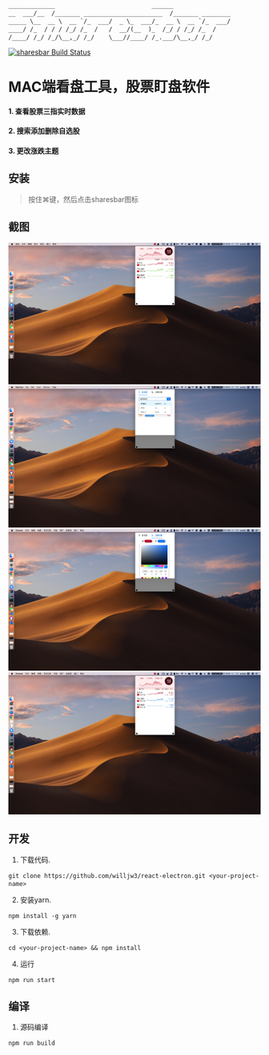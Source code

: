 ```text
_____________                           ______
__  ___/__  /_______ ______________________  /_______ ________
_____ \__  __ \  __ `/_  ___/  _ \_  ___/_  __ \  __ `/_  ___/
____/ /_  / / / /_/ /_  /   /  __/(__  )_  /_/ / /_/ /_  /
/____/ /_/ /_/\__,_/ /_/    \___//____/ /_.___/\__,_/ /_/
```

[![sharesbar Build Status](https://ci.appveyor.com/api/projects/status/4lggi9dpjc1qob7k/branch/master?svg=true)](https://ci.appveyor.com/project/electron-bot/electron-ljo26/branch/master)

# MAC端看盘工具，股票盯盘软件
#### 1. 查看股票三指实时数据
#### 2. 搜索添加删除自选股
#### 3. 更改涨跌主题

## 安装
> 按住⌘键，然后点击sharesbar图标
## 截图
![主页](screenshot/main.jpg)
![搜索](screenshot/search.jpg)
![设置涨跌](screenshot/setTheme.jpg)
![设置后的颜色](screenshot/theme.jpg)

## 开发
1. 下载代码.
```
git clone https://github.com/willjw3/react-electron.git <your-project-name>
```
2. 安装yarn.
```
npm install -g yarn
```
3. 下载依赖.
```
cd <your-project-name> && npm install
```
4. 运行
```
npm run start
```
## 编译
1. 源码编译
```
npm run build
```
